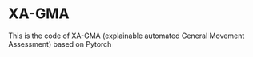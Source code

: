 # XA-GMA
This is the code of XA-GMA (explainable automated General Movement Assessment) based on Pytorch
